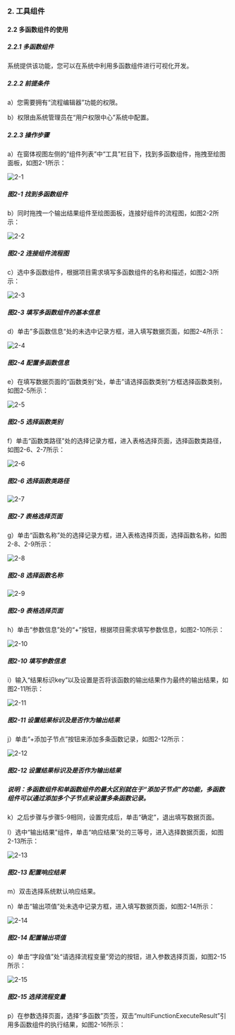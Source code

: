 ### 2. 工具组件

#### 2.2 多函数组件的使用

##### 2.2.1 多函数组件

系统提供该功能，您可以在系统中利用多函数组件进行可视化开发。

##### 2.2.2 前提条件

a）您需要拥有“流程编辑器”功能的权限。

b）权限由系统管理员在“用户权限中心”系统中配置。

##### 2.2.3 操作步骤

a）在窗体视图左侧的“组件列表”中“工具”栏目下，找到多函数组件，拖拽至绘图面板，如图2-1所示：

![2-1](https://www.feisuanyz.com/fsimage/zc-image/cz_22_1_5_1.png)

##### 图2-1 找到多函数组件

b）同时拖拽一个输出结果组件至绘图面板，连接好组件的流程图，如图2-2所示：

![2-2](https://www.feisuanyz.com/fsimage/zc-image/cz_22_1_5_2.png)

##### 图2-2 连接组件流程图

c）选中多函数组件，根据项目需求填写多函数组件的名称和描述，如图2-3所示：

![2-3](https://www.feisuanyz.com/fsimage/zc-image/cz_22_1_5_3.png)

##### 图2-3 填写多函数组件的基本信息

d）单击”多函数信息“处的未选中记录方框，进入填写数据页面，如图2-4所示：

![2-4](https://www.feisuanyz.com/fsimage/zc-image/cz_22_1_5_4.png)

##### 图2-4 配置多函数信息

e）在填写数据页面的“函数类别“处，单击”请选择函数类别“方框选择函数类别，如图2-5所示：

![2-5](https://www.feisuanyz.com/fsimage/zc-image/cz_22_1_5_5.png)

##### 图2-5 选择函数类别

f）单击“函数类路径”处的选择记录方框，进入表格选择页面，选择函数类路径，如图2-6、2-7所示：

![2-6](https://www.feisuanyz.com/fsimage/zc-image/cz_22_1_5_6.png)

##### 图2-6 选择函数类路径

![2-7](https://www.feisuanyz.com/fsimage/zc-image/cz_22_1_5_7.png)

##### 图2-7 表格选择页面

g）单击“函数名称”处的选择记录方框，进入表格选择页面，选择函数名称，如图2-8、2-9所示：

![2-8](https://www.feisuanyz.com/fsimage/zc-image/cz_22_1_5_8.png)

##### 图2-8 选择函数名称

![2-9](https://www.feisuanyz.com/fsimage/zc-image/cz_22_1_5_9.png)

##### 图2-9 表格选择页面

h）单击“参数信息”处的“+”按钮，根据项目需求填写参数信息，如图2-10所示：

![2-10](https://www.feisuanyz.com/fsimage/zc-image/cz_22_1_5_10.png)

##### 图2-10 填写参数信息

i）输入“结果标识key”以及设置是否将该函数的输出结果作为最终的输出结果，如图2-11所示：

![2-11](https://www.feisuanyz.com/fsimage/zc-image/cz_22_1_5_11.png)

##### 图2-11 设置结果标识及是否作为输出结果

j）单击“+添加子节点”按钮来添加多条函数记录，如图2-12所示：

![2-12](https://www.feisuanyz.com/fsimage/zc-image/cz_22_1_5_12.png)

##### 图2-12 设置结果标识及是否作为输出结果

##### 说明：多函数组件和单函数组件的最大区别就在于“添加子节点”的功能，多函数组件可以通过添加多个子节点来设置多条函数记录。

k）之后步骤与步骤5-9相同，设置完成后，单击“确定”，退出填写数据页面。

l）选中“输出结果”组件，单击“响应结果”处的三等号，进入选择数据页面，如图2-13所示：

![2-13](https://www.feisuanyz.com/fsimage/zc-image/cz_22_1_5_13.png)

##### 图2-13 配置响应结果

m）双击选择系统默认响应结果。

n）单击“输出项值”处未选中记录方框，进入填写数据页面，如图2-14所示：

![2-14](https://www.feisuanyz.com/fsimage/zc-image/cz_22_1_5_14.png)

##### 图2-14 配置输出项值

o）单击“字段值”处“请选择流程变量”旁边的按钮，进入参数选择页面，如图2-15所示：

![2-15](https://www.feisuanyz.com/fsimage/zc-image/cz_22_1_5_15.png)

##### 图2-15 选择流程变量

p）在参数选择页面，选择“多函数”页签，双击“multiFunctionExecuteResult”引用多函数组件的执行结果，如图2-16所示：

